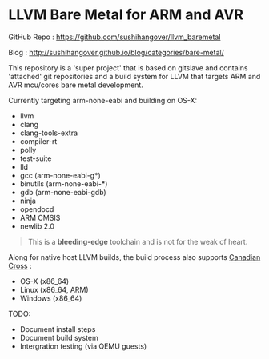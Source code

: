 LLVM Bare Metal for ARM and AVR
=================
GitHub Repo : https://github.com/sushihangover/llvm_baremetal

Blog : http://sushihangover.github.io/blog/categories/bare-metal/

This repository is a 'super project' that is based on gitslave and contains 'attached' git repositories and a build system for LLVM that targets ARM and AVR mcu/cores bare metal development.

Currently targeting arm-none-eabi and building on OS-X:
* llvm
* clang
* clang-tools-extra
* compiler-rt
* polly
* test-suite
* lld
* gcc (arm-none-eabi-g*)
* binutils (arm-none-eabi-*)
* gdb (arm-none-eabi-gdb)
* ninja
* opendocd
* ARM CMSIS
* newlib 2.0

> This is a **bleeding-edge** toolchain and is not for the weak of heart.

Along for native host LLVM builds, the build process also supports [Canadian Cross](http://en.wikipedia.org/wiki/Canadian_cross#Canadian_Cross) :
* OS-X (x86_64)
* Linux (x86_64, ARM)
* Windows (x86_64)

TODO:
* Document install steps
* Document build system
* Intergration testing (via QEMU guests)

